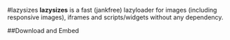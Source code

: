 #lazysizes
**lazysizes** is a fast (jankfree) lazyloader for images (including responsive images), iframes and scripts/widgets without any dependency.

##Download and Embed
